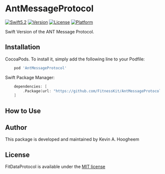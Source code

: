 # AntMessageProtocol

[![Swift5.2](https://img.shields.io/badge/swift5.2-compatible-4BC51D.svg?style=flat)](https://developer.apple.com/swift)
[![Version](https://img.shields.io/cocoapods/v/AntMessageProtocol.svg?style=flat)](http://cocoapods.org/pods/AntMessageProtocol)
[![License](https://img.shields.io/cocoapods/l/AntMessageProtocol.svg?style=flat)](http://cocoapods.org/pods/AntMessageProtocol)
[![Platform](https://img.shields.io/cocoapods/p/AntMessageProtocol.svg?style=flat)](http://cocoapods.org/pods/AntMessageProtocol)


Swift Version of the ANT Message Protocol.


## Installation

 CocoaPods. To install it, simply add the following line to your Podfile:

```ruby
    pod 'AntMessageProtocol'
```

Swift Package Manager:
```swift
    dependencies: [
        .Package(url: "https://github.com/FitnessKit/AntMessageProtocol", from: "1.1.1")
    ]
```


## How to Use

## Author

This package is developed and maintained by Kevin A. Hoogheem

## License

FitDataProtocol is available under the [MIT license](http://opensource.org/licenses/MIT)
